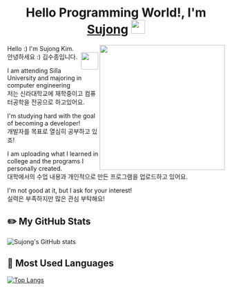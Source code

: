 <h1 align="center">Hello Programming World!, I'm <a href="https://www.blackcater.win/" target="_blank">Sujong</a> <img
src="https://github.com/blackcater/blackcater/raw/main/images/Hi.gif" height="32" /></h1>
<a href="#"><img align="right" src="https://github.com/blackcater/blackcater/raw/main/images/banner.gif" width="290 " height="290" /></a>
<p>Hello :) I'm Sujong Kim.<br>
안녕하세요 :) 김수종입니다.<img align="right" src="https://raw.githubusercontent.com/innng/innng/master/assets/kyubey.gif" height="40" /></p> 
<p>I am attending Silla University and majoring in computer engineering<br>
저는 신라대학교에 재학중이고 컴퓨터공학을 전공으로 하고있어요.</p>


<p>I'm studying hard with the goal of becoming a developer!<br>
개발자를 목표로 열심히 공부하고 있죠!</p>


<p>I am uploading what I learned in college and the programs I personally created.<br>
대학에서의 수업 내용과 개인적으로 만든 프로그램을 업로드하고 있어요.</p>


<p>I'm not good at it, but I ask for your interest!<br>
실력은 부족하지만 많은 관심 부탁해요!</p>

## ✏️ My GitHub Stats
![Sujong's GitHub stats](https://github-readme-stats.vercel.app/api?username=rlatnwhd&show_icons=true&theme=default)

## 📝 Most Used Languages
[![Top Langs](https://github-readme-stats.vercel.app/api/top-langs/?username=rlatnwhd&layout=compact&theme=default&langs_count=8)](https://github.com/anuraghazra/github-readme-stats)
 

